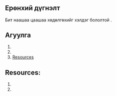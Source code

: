 #

## Ерөнхий дүгнэлт

Бит наашаа цаашаа хөдөлгөхийг хэлдэг бололтой .

## Агуулга

1. []()
2. []()
3. [Resources](#resources)

###

###

## Resources:

1. []()
2. []()
